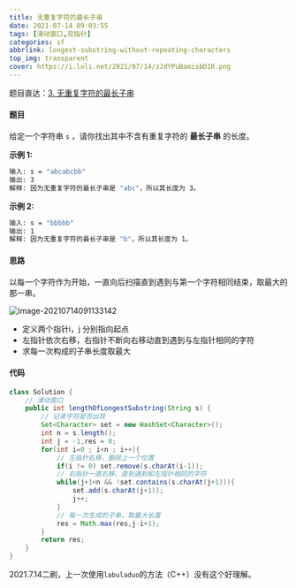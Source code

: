 ```yaml
---
title: 无重复字符的最长子串 
date: 2021-07-14 09:03:55 
tags: [滑动窗口,双指针]
categories: sf 
abbrlink: longest-substring-without-repeating-characters 
top_img: transparent
cover: https://i.loli.net/2021/07/14/zJdYPuBamisbD1R.png
---
```


题目直达：[3. 无重复字符的最长子串](https://leetcode-cn.com/problems/longest-substring-without-repeating-characters/)

#### 题目

给定一个字符串 `s` ，请你找出其中不含有重复字符的 **最长子串** 的长度。

**示例 1:**

```bash
输入: s = "abcabcbb"
输出: 3 
解释: 因为无重复字符的最长子串是 "abc"，所以其长度为 3。
```

**示例 2:**

```bash
输入: s = "bbbbb"
输出: 1
解释: 因为无重复字符的最长子串是 "b"，所以其长度为 1。
```

#### 思路

以每一个字符作为开始，一直向后扫描直到遇到与第一个字符相同结束，取最大的那一串。

![image-20210714091133142](https://i.loli.net/2021/07/14/X5auzbTI6OoZwsd.png)

- 定义两个指针i，j 分别指向起点
- 左指针依次右移，右指针不断向右移动直到遇到与左指针相同的字符
- 求每一次构成的子串长度取最大

#### 代码

```java
class Solution {
    // 滑动窗口
    public int lengthOfLongestSubstring(String s) {
        // 记录字符是否出现
        Set<Character> set = new HashSet<Character>();
        int n = s.length();
        int j = -1,res = 0;
        for(int i=0 ; i<n ; i++){
            // 左指针右移，删除上一个位置
            if(i != 0) set.remove(s.charAt(i-1));
            // 右指针一直右移，直到遇到和左指针相同的字符
            while(j+1<n && !set.contains(s.charAt(j+1))){
                set.add(s.charAt(j+1));
                j++;
            }
            // 每一次生成的子串，取最大长度
            res = Math.max(res,j-i+1);
        }
        return res;
    }
}
```

2021.7.14二刷，上一次使用`labuladuo`的方法（C++）没有这个好理解。

